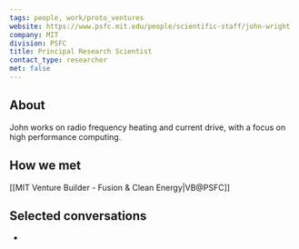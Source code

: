 ```yaml
---
tags: people, work/proto_ventures
website: https://www.psfc.mit.edu/people/scientific-staff/john-wright
company: MIT
division: PSFC
title: Principal Research Scientist
contact_type: researcher
met: false
---
```

## About
John works on radio frequency heating and current drive, with a focus on high performance computing.

## How we met
[[MIT Venture Builder - Fusion & Clean Energy|VB@PSFC]]
## Selected conversations
- 
